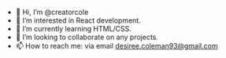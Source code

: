 - 👋 Hi, I’m @creatorcole
- 👀 I’m interested in React development.
- 🌱 I’m currently learning HTML/CSS.
- 💞️ I’m looking to collaborate on any projects.
- 📫 How to reach me: via email desiree.coleman93@gmail.com

<!---
creatorcole/creatorcole is a ✨ special ✨ repository because its `README.md` (this file) appears on your GitHub profile.
You can click the Preview link to take a look at your changes.
--->
